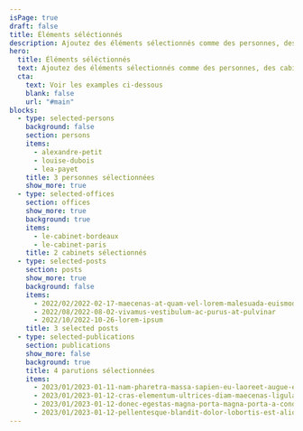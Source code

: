 ```yaml
---
isPage: true
draft: false
title: Éléments séléctionnés
description: Ajoutez des éléments sélectionnés comme des personnes, des cabinets, de l’actualités ou des parutions.
hero:
  title: Éléments séléctionnés
  text: Ajoutez des éléments sélectionnés comme des personnes, des cabinets, de l’actualités ou des parutions.
  cta:
    text: Voir les examples ci-dessous
    blank: false
    url: "#main"
blocks:
  - type: selected-persons
    background: false
    section: persons
    items:
      - alexandre-petit
      - louise-dubois
      - lea-payet
    title: 3 personnes sélectionnées
    show_more: true
  - type: selected-offices
    section: offices
    show_more: true
    background: true
    items:
      - le-cabinet-bordeaux
      - le-cabinet-paris
    title: 2 cabinets sélectionnés
  - type: selected-posts
    section: posts
    show_more: true
    background: false
    items:
      - 2022/02/2022-02-17-maecenas-at-quam-vel-lorem-malesuada-euismod-nec-vel-nibh
      - 2022/08/2022-08-02-vivamus-vestibulum-ac-purus-at-pulvinar
      - 2022/10/2022-10-26-lorem-ipsum
    title: 3 selected posts
  - type: selected-publications
    section: publications
    show_more: false
    background: true
    title: 4 parutions sélectionnées
    items:
      - 2023/01/2023-01-11-nam-pharetra-massa-sapien-eu-laoreet-augue-euismod-ac-phasellus-in-nibh-metus
      - 2023/01/2023-01-12-cras-elementum-ultrices-diam-maecenas-ligula-massa-varius-a-semper-congue-euismod-non-mi
      - 2023/01/2023-01-12-donec-egestas-magna-porta-magna-porta-a-condimentum-est-cursus
      - 2023/01/2023-01-12-pellentesque-blandit-dolor-lobortis-est-aliquam-sed-pretium-metus-aliquam
---
```

